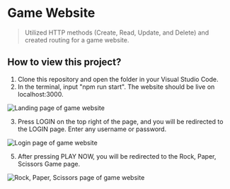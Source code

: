 # Game Website
> Utilized HTTP methods (Create, Read, Update, and Delete) and created routing for a game website.

## How to view this project?
1. Clone this repository and open the folder in your Visual Studio Code.
2. In the terminal, input "npm run start". The website should be live on localhost:3000.

![Landing page of game website](https://user-images.githubusercontent.com/81511322/154917907-0606776e-cfce-414a-a45f-399065ade89c.png)

3. Press LOGIN on the top right of the page, and you will be redirected to the LOGIN page. Enter any username or password.

![Login page of game website](https://user-images.githubusercontent.com/81511322/154918115-c627a16e-0b0e-42de-a251-b7f66b2bd047.png)

5. After pressing PLAY NOW, you will be redirected to the Rock, Paper, Scissors Game page.

![Rock, Paper, Scissors page of game website](https://user-images.githubusercontent.com/81511322/154918247-3a2a13c4-909d-4a8e-a8f2-999c846891af.png)
